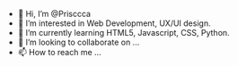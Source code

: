 - 👋 Hi, I’m @Prisccca
- 👀 I’m interested in Web Development, UX/UI design. 
- 🌱 I’m currently learning HTML5, Javascript, CSS, Python. 
- 💞️ I’m looking to collaborate on ...
- 📫 How to reach me ...

<!---
Prisccca/Prisccca is a ✨ special ✨ repository because its `README.md` (this file) appears on your GitHub profile.
You can click the Preview link to take a look at your changes.
--->

